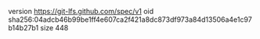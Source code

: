 version https://git-lfs.github.com/spec/v1
oid sha256:04adcb46b99be1ff4e607ca2f421a8dc873df973a84d13506a4e1c97b14b27b1
size 448
